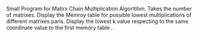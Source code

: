 Small Program for Matirx Chain Multiplication Algoritihm.
Takes the number of matrixes.
Display the Memroy table for possible lowest multiplications of different matrixes paris.
Display the lowest k value respecting to the same coordinate value to the first memory table .

